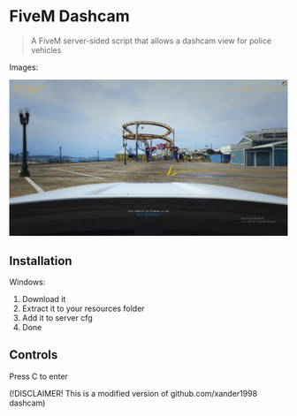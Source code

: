 # FiveM Dashcam
> A FiveM server-sided script that allows a dashcam view for police vehicles

Images:

![](dashcam.png)

## Installation

Windows:

1. Download it
2. Extract it to your resources folder
3. Add it to server cfg
4. Done

## Controls

Press C to enter

(!DISCLAIMER! This is a modified version of github.com/xander1998 dashcam)